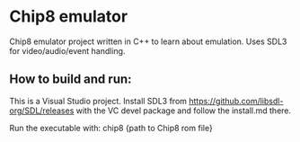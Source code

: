 # Chip8 emulator

Chip8 emulator project written in C++ to learn about emulation. Uses SDL3 for video/audio/event handling.


## How to build and run:
This is a Visual Studio project. Install SDL3 from https://github.com/libsdl-org/SDL/releases with the VC devel package and follow the install.md there.

Run the executable with: chip8 {path to Chip8 rom file}
